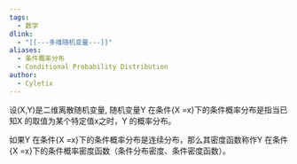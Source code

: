 ```yaml
---
tags:
  - 数学
dlink:
  - "[[---多维随机变量---]]"
aliases:
  - 条件概率分布
  - Conditional Probability Distribution
author:
  - Cyletix
---
```

设(X,Y)是二维离散随机变量, 随机变量Y 在条件{X =x}下的条件概率分布是指当已知X 的取值为某个特定值x之时，Y 的概率分布。 

如果Y 在条件{X =x}下的条件概率分布是连续分布，那么其密度函数称作Y 在条件{X =x}下的条件概率密度函数（条件分布密度、条件密度函数）。